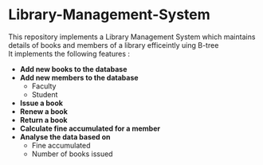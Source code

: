 # Library-Management-System   
This repository implements a Library Management System which maintains details of books and members of a library efficeintly uing B-tree   
It implements the following features :
   * **Add new books to the database**    
   * **Add new members to the database**
     * Faculty
     * Student
   * **Issue a book**   
   * **Renew a book**
   * **Return a book**
   * **Calculate fine accumulated for a member**
   * **Analyse the data based on**
     * Fine accumulated
     * Number of books issued 
  
